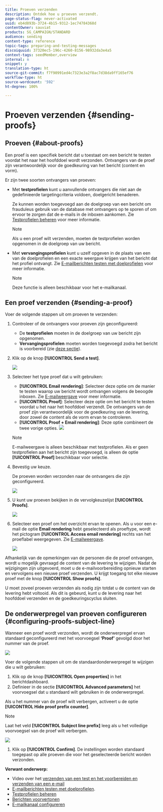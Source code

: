 ```yaml
---
title: Proeven verzenden
description: Ontdek hoe u proeven verzendt.
page-status-flag: never-activated
uuid: eb4d893b-3724-4b15-9312-1ec74784368d
contentOwner: sauviat
products: SG_CAMPAIGN/STANDARD
audience: sending
content-type: reference
topic-tags: preparing-and-testing-messages
discoiquuid: 37320ec5-196c-4260-8156-98932da3e4a5
context-tags: seedMember,overview
internal: n
snippet: y
translation-type: ht
source-git-commit: f7f90991ed4c7323e3a2f8ac7d38da9ff165ef76
workflow-type: ht
source-wordcount: '592'
ht-degree: 100%

---
```



# Proeven verzenden {#sending-proofs}

## Proeven {#about-proofs}

Een proef is een specifiek bericht dat u toestaat om een bericht te testen voordat het naar het hoofddoel wordt verzonden. Ontvangers van de proef zijn verantwoordelijk voor de goedkeuring van het bericht (content en vorm).

Er zijn twee soorten ontvangers van proeven:

* Met **testprofielen** kunt u aanvullende ontvangers die niet aan de gedefinieerde targetingcriteria voldoen, doelgericht benaderen.

   Ze kunnen worden toegevoegd aan de doelgroep van een bericht om frauduleus gebruik van de database met ontvangers op te sporen of om ervoor te zorgen dat de e-mails in de inboxen aankomen. Zie [Testprofielen beheren](../../audiences/using/managing-test-profiles.md) voor meer informatie.

   >[!NOTE]
   >
   >Als u een proef wilt verzenden, moeten de testprofielen worden opgenomen in de doelgroep van uw bericht.

* Met **vervangingsprofielen** kunt u uzelf opgeven in de plaats van een van de doelprofielen en een exacte weergave krijgen van het bericht dat het profiel ontvangt. Zie [E-mailberichten testen met doelprofielen](../../sending/using/testing-messages-using-target.md) voor meer informatie.

   >[!NOTE]
   >
   >Deze functie is alleen beschikbaar voor het e-mailkanaal.

## Een proef verzenden {#sending-a-proof}

Voer de volgende stappen uit om proeven te verzenden:

1. Controleer of de ontvangers voor proeven zijn geconfigureerd:
   * De **testprofielen** moeten in de doelgroep van uw bericht zijn opgenomen.
   * **Vervangingsprofielen** moeten worden toegevoegd zodra het bericht is voorbereid (zie [deze sectie](../../sending/using/testing-messages-using-target.md)).

1. Klik op de knop **[!UICONTROL Send a test]**.

   ![](assets/bat_select.png)

1. Selecteer het type proef dat u wilt gebruiken:

   * **[!UICONTROL Email rendering]**: Selecteer deze optie om de manier te testen waarop uw bericht wordt ontvangen volgens de beoogde inboxen. Zie [E-mailweergave](../../sending/using/email-rendering.md) voor meer informatie.
   * **[!UICONTROL Proof]**: Selecteer deze optie om het bericht te testen voordat u het naar het hoofddoel verzendt. De ontvangers van de proef zijn verantwoordelijk voor de goedkeuring van de levering, door zowel de content als de vorm ervan te controleren.
   * **[!UICONTROL Proof + Email rendering]**: Deze optie combineert de twee vorige opties.
   ![](assets/bat_select1.png)

   >[!NOTE]
   >
   >E-mailweergave is alleen beschikbaar met testprofielen. Als er geen testprofielen aan het bericht zijn toegevoegd, is alleen de optie **[!UICONTROL Proof]** beschikbaar voor selectie.

1. Bevestig uw keuze.

   De proeven worden verzonden naar de ontvangers die zijn geconfigureerd.

   ![](assets/bat_select2.png)

1. U kunt uw proeven bekijken in de vervolgkeuzelijst **[!UICONTROL Proofs]**.

   ![](assets/bat_view.png)

1. Selecteer een proef om het overzicht ervan te openen. Als u voor een e-mail de optie **Email rendering** hebt geselecteerd als proeftype, wordt het pictogram **[!UICONTROL Access email rendering]** rechts van het proeflabel weergegeven. Zie [E-mailweergave](../../sending/using/email-rendering.md).

   ![](assets/bat_view2.png)

Afhankelijk van de opmerkingen van de personen die de proef ontvangen, wordt u mogelijk gevraagd de content van de levering te wijzigen. Nadat de wijzigingen zijn uitgevoerd, moet u de e-mailvoorbereiding opnieuw starten en vervolgens een nieuwe proef verzenden. U krijgt toegang tot elke nieuwe proef met de knop **[!UICONTROL Show proofs]**.

U moet zoveel proeven verzenden als nodig zijn totdat u de content van de levering hebt voltooid. Als dit is gebeurd, kunt u de levering naar het hoofddoel verzenden en de goedkeuringscyclus sluiten.

## De onderwerpregel van proeven configureren {#configuring-proofs-subject-line}

Wanneer een proef wordt verzonden, wordt de onderwerpregel ervan standaard geconfigureerd met het voorvoegsel **‘Proof’** gevolgd door het nummer van de proef.

![](assets/proof-prefix.png)

Voer de volgende stappen uit om de standaardonderwerpregel te wijzigen die u wilt gebruiken:

1. Klik op de knop **[!UICONTROL Open properties]** in het berichtdashboard.
1. Definieer in de sectie **[!UICONTROL Advanced parameters]** het voorvoegsel dat u standaard wilt gebruiken in de onderwerpregel.

Als u het nummer van de proef wilt verbergen, activeert u de optie **[!UICONTROL Hide proof prefix counter]**.

>[!NOTE]
>
>Laat het veld **[!UICONTROL Subject line prefix]** leeg als u het volledige voorvoegsel van de proef wilt verbergen. 

![](assets/proof-prefix-configuration.png)

1. Klik op **[!UICONTROL Confirm]**. De instellingen worden standaard toegepast op alle proeven die voor het geselecteerde bericht worden verzonden.

**Verwant onderwerp:**

* Video over het [verzenden van een test en het voorbereiden en verzenden van een e-mail](https://docs.adobe.com/content/help/en/campaign-learn/campaign-standard-tutorials/getting-started/sending-test-preparing-sending-email.html)
* [E-mailberichten testen met doelprofielen](../../sending/using/testing-messages-using-target.md).
* [Testprofielen beheren](../../audiences/using/managing-test-profiles.md)
* [Berichten voorvertonen](../../sending/using/previewing-messages.md)
* [E-mailkanaal configureren](../../administration/using/configuring-email-channel.md)
